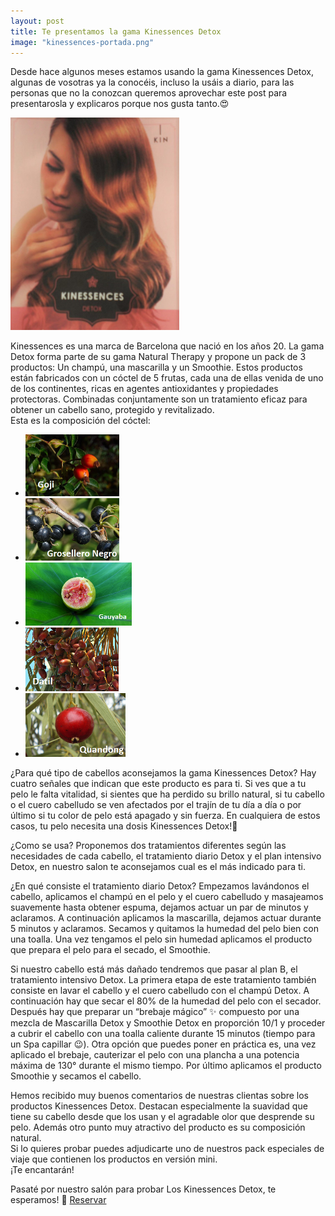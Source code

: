 ```yaml
---
layout: post
title: Te presentamos la gama Kinessences Detox
image: "kinessences-portada.png"
---
```


 <article class="container mod-row">
  <div class="container-item-text-left">
   <p>
   Desde hace algunos meses estamos usando la gama Kinessences Detox, algunas de vosotras ya la conocéis, incluso la usáis a diario, para las personas que no la conozcan queremos aprovechar este post para presentarosla y explicaros porque nos gusta tanto.&#128525;
   </p>
   </div>
   <div>
      <img src="img/kinessences.jpeg" width="270" height="auto" alt="productos Kinessences en Escandalo Zaragoza">
   </div>
   <p>
   Kinessences es una marca de Barcelona que nació en los años 20. La gama Detox forma parte de su gama Natural Therapy y propone un pack de 3 productos: Un champú, una mascarilla y un Smoothie.
   Estos productos están fabricados con un cóctel de 5 frutas, cada una de ellas venida de uno de los continentes, ricas en agentes antioxidantes y propiedades protectoras. Combinadas conjuntamente son un tratamiento eficaz para obtener un cabello sano, protegido y revitalizado.<br>
   Esta es la composición del cóctel:
  </p>
   <ul class="container mod-row">
     <li><img src="img/Goji.png" width="150" height="auto" alt="kinessences Detox en peluqueria Escandalo"></li>
     <li><img src="img/groselleronegro.png" width="150" height="auto" alt="kinessences Detox en peluqueria Escandalo"></li>
     <li><img src="img/Guayaba.png" width="170" height="auto" alt="kinessences Detox en peluqueria Escandalo"></li>
     <li><img src="img/Datil.png" width="149" height="auto" alt="kinessences Detox en peluqueria Escandalo"></li>
     <li><img src="img/quandong.png" width="160" height="auto" alt="kinessences Detox en peluqueria Escandalo"></li>
   </ul>
   <p>
   ¿Para qué tipo de cabellos aconsejamos la gama Kinessences Detox?
   Hay cuatro señales que indican que este producto es para ti.
   Si ves que a tu pelo le falta vitalidad, si sientes que ha perdido su brillo natural, si tu cabello  o el cuero cabelludo se ven afectados por el trajín de tu día a día o por último si tu color de pelo está apagado y sin fuerza.
   En cualquiera de estos casos, tu pelo necesita una dosis Kinessences Detox!💪
   </p>
   <p>
    ¿Como se usa?
    Proponemos dos tratamientos diferentes según las necesidades de cada cabello, el tratamiento diario Detox y el plan intensivo Detox, en nuestro salon te aconsejamos cual es el más indicado para ti.
    </p>
    <p>
    ¿En qué consiste el tratamiento diario Detox? Empezamos lavándonos el cabello, aplicamos el champú en el pelo y el cuero cabelludo y masajeamos suavemente hasta obtener espuma, dejamos actuar un par de minutos y aclaramos. A continuación aplicamos la mascarilla, dejamos actuar durante 5 minutos y aclaramos. Secamos y quitamos la humedad del pelo bien con una toalla. Una vez tengamos el pelo sin humedad aplicamos el producto que prepara el pelo para el secado, el Smoothie.
    </p>
    <p>
    Si nuestro cabello está más dañado tendremos que pasar al plan B, el tratamiento intensivo Detox. La primera etapa de este tratamiento también consiste en lavar el cabello y el cuero cabelludo con el champú Detox. A continuación hay que secar el 80% de la humedad del pelo con el secador. Después hay que preparar un “brebaje mágico” ✨ compuesto por una mezcla de Mascarilla Detox y Smoothie Detox en proporción 10/1 y proceder a cubrir el cabello con una toalla caliente durante 15 minutos (tiempo para un Spa capillar &#128521;).  Otra opción que puedes poner en práctica es, una vez aplicado el brebaje, cauterizar el pelo con una plancha a una potencia máxima de 130° durante el mismo tiempo.
    Por último aplicamos el producto Smoothie y secamos el cabello.
    </p>
    <p>
    Hemos recibido muy buenos comentarios de nuestras clientas sobre los productos Kinessences Detox. Destacan especialmente la suavidad que tiene su cabello desde que los usan y el agradable olor que desprende su pelo. Además otro punto muy atractivo del producto es su composición natural.<br>
    Si lo quieres probar puedes adjudicarte uno de nuestros pack especiales de viaje que contienen los productos en versión mini.<br> ¡Te encantarán!
    </p>
    <p>
    Pasaté por nuestro salón para probar Los Kinessences Detox, te esperamos! 🙋 <a class="button" href="{{ site.url }}/formulario">Reservar</a>
    </p>
 </article>
